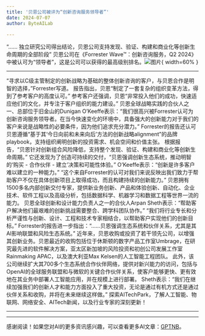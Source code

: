 ```yaml
---
title: '贝恩公司被评为“创新咨询服务领导者”'
date: 2024-07-07
author: ByteAILab

---
```


“…… 独立研究公司得出结论，贝恩公司支持发现、验证、构建和商业化等创新生命周期的全部阶段”
贝恩公司在《Forrester Wave™：创新咨询服务，Q2 2024》中被认可为“领导者”，这是公司可以获得的最高级别排名。![图片](https://ai-techpark.com/wp-content/uploads/2024/07/Bain--960x540.jpg){ width=60% }

---
“寻求以C级主管制定的创新战略为基础的整体创新咨询的客户，与贝恩合作是明智的选择，”Forrester写道。
报告指出，贝恩“制定了一套复杂的组织变革方法，得到了参考客户的高度认可。” 参考客户还强调，贝恩“非常投入他们的成功，快速适应他们的文化，并专注于客户组织的能力建设。”
贝恩全球战略实践的合伙人之一、总部位于旧金山的Dunigan O’Keeffe表示：“我们很高兴被Forrester认可为创新咨询服务领导者。在当今快速变化的环境中，具备强大的创新能力对于我们的客户来说是战略性的必要条件，因为他们追求充分潜力。”
Forrester的报告还认可贝恩遵循“基于其‘今日向前和未来向后’方法的创新战略alignment”的品牌playbook，支持组织阐明创新的投资需求、机会空间和价值主张。
根据报告，“贝恩针对创新组合风险降低，支持整个发现、验证、构建和商业化等创新生命周期。” 它还发现为了创造可持续的交付，“贝恩强调创新生态系统，推动明智的‘购买 - 合作伙伴 - 建立’决策和可能性体验。”
O’Keeffe表示：“创新是许多客户难以建立的一种能力。” “这个来自Forrester的认可对我们来说反映出我们致力于帮助客户不仅在具体创新项目上取得成功，而且构建持续的创新能力。”
贝恩拥有1500多名内部创新交付专家，提供新业务创新、产品和体验创新、自动化、企业技术、软件工程以及高级分析，包括数据科学、机器学习和数据工程等世界一流的能力。
贝恩全球创新和设计能力负责人之一的合伙人Arpan Sheth表示：“帮助客户解决他们最艰难的创新挑战需要整合、跨学科团队协作。” “我们将行业专长和分析严谨性与创新、设计、工程和技术专家相结合，以帮助客户实现他们的创新目标。”
Forrester的报告进一步指出：“……贝恩强调生态系统和伙伴关系，尤其是其AI影响联盟和风险生态系统。” 近年来，贝恩收购或投资了若干领先公司，以增强其创新业务。贝恩最近的收购包括位于休斯顿的数字产品工作室Umbrage，在研究最先进的软件解决方案，亚太区新加坡的风险投资和初创公司发展工作室Rainmaking APAC，以及澳大利亚Max Kelsen的人工智能工程团队。
此外，该公司继续扩大其700多个生态系统合作伙伴网络，提供对新兴能力的访问，包括与OpenAI的全球服务联盟和与微软的关键合作伙伴关系，使客户能够更快、更有效地在其业务中部署人工智能应用，并在规模上进行部署。
Sheth表示：“我们在继续加强我们的创新人才和能力方面投入了重大投资，无论是通过有机方式还是通过伙伴关系和收购，并将在未来继续这样做。”
探索AITechPark，了解人工智能、物联网、网络安全、AITech新闻，以及行业专家的深刻更新！

---
---
感谢阅读！如果您对AI的更多资讯感兴趣，可以查看更多AI文章：[GPTNB](https://gptnb.com)。